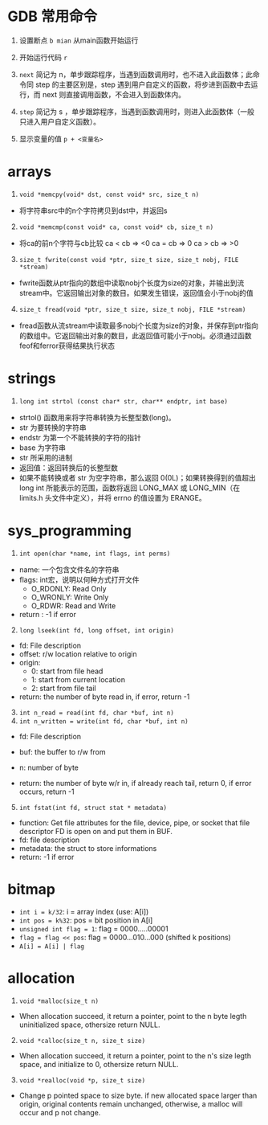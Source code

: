 # GDB 常用命令

1. 设置断点 
`b mian` 从main函数开始运行

2. 开始运行代码
`r`

3. `next`
简记为 n，单步跟踪程序，当遇到函数调用时，也不进入此函数体；此命令同 step 的主要区别是，step 遇到用户自定义的函数，将步进到函数中去运行，而 next 则直接调用函数，不会进入到函数体内。

4. `step`
简记为 s ，单步跟踪程序，当遇到函数调用时，则进入此函数体（一般只进入用户自定义函数）。

5. 显示变量的值
`p + <变量名>`

# arrays
1. `void *memcpy(void* dst, const void* src, size_t n)`

- 将字符串src中的n个字符拷贝到dst中，并返回s

2. `void *memcmp(const void* ca, const void* cb, size_t n)`

- 将ca的前n个字符与cb比较
ca < cb => <0
ca = cb => 0
ca > cb => >0

3. `size_t fwrite(const void *ptr, size_t size, size_t nobj, FILE *stream)`
- fwrite函数从ptr指向的数组中读取nobj个长度为size的对象，并输出到流stream中。它返回输出对象的数目。如果发生错误，返回值会小于nobj的值
                           
4. `size_t fread(void *ptr, size_t size, size_t nobj, FILE *stream)`
- fread函数从流stream中读取最多nobj个长度为size的对象，并保存到ptr指向的数组中。它返回输出对象的数目，此返回值可能小于nobj。必须通过函数feof和ferror获得结果执行状态

# strings

1. `long int strtol (const char* str, char** endptr, int base)`

- strtol() 函数用来将字符串转换为长整型数(long)。 
- str 为要转换的字符串
- endstr 为第一个不能转换的字符的指针
- base 为字符串 
- str 所采用的进制
- 返回值：返回转换后的长整型数
- 如果不能转换或者 str 为空字符串，那么返回 0(0L)；如果转换得到的值超出 long int 所能表示的范围，函数将返回 LONG_MAX 或 LONG_MIN（在 limits.h 头文件中定义），并将 errno 的值设置为 ERANGE。

# sys_programming

1. `int open(char *name, int flags, int perms)`

- name: 一个包含文件名的字符串
- flags: int宏，说明以何种方式打开文件
    - O_RDONLY: Read Only
    - O_WRONLY: Write Only
    - O_RDWR: Read and Write
- return : -1 if error

2. `long lseek(int fd, long offset, int origin)`

- fd: File description
- offset: r/w location relative to origin
- origin: 
    - 0: start from file head
    - 1: start from current location
    - 2: start from file tail
- return: the number of byte read in, if error, return -1

3. `int n_read = read(int fd, char *buf, int n)`
4. `int n_written = write(int fd, char *buf, int n)`

- fd: File description
- buf: the buffer to r/w from
- n: number of byte

- return: the number of byte w/r in, if already reach tail, return 0, if error occurs, return -1

5. `int fstat(int fd, struct stat * metadata)`

- function: Get file attributes for the file, device, pipe, or socket that file descriptor FD is open on and put them in BUF.
- fd: file description
- metadata: the struct to store informations
- return: -1 if error

# bitmap

- `int i = k/32`: i = array index (use: A[i])
- `int pos = k%32`: pos = bit position in A[i]
- `unsigned int flag = 1`: flag = 0000.....00001
- `flag = flag << pos`: flag = 0000...010...000   (shifted k positions)
- `A[i] = A[i] | flag`

# allocation

1. `void *malloc(size_t n)`

- When allocation succeed, it return a pointer, point to the n byte legth uninitialized space, othersize return NULL.

2. `void *calloc(size_t n, size_t size)`

- When allocation succeed, it return a pointer, point to the n's size legth space, and initialize to 0, othersize return NULL.

3. `void *realloc(void *p, size_t size)`

- Change p pointed space to size byte. if new allocated space larger than origin, original contents remain unchanged, otherwise, a malloc will occur and p not change.
